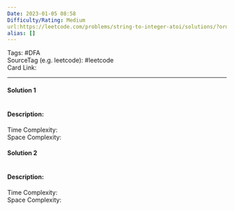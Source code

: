 ```yaml
---
Date: 2023-01-05 08:58
Difficulty/Rating: Medium
url:https://leetcode.com/problems/string-to-integer-atoi/solutions/?orderBy=most_relevant
alias: []
---
```

Tags: #DFA  
SourceTag (e.g. leetcode): #leetcode  
Card Link: 

---
#### Solution 1

```go

```

#### Description:


Time Complexity:  
Space Complexity:


#### Solution 2

```go

```

#### Description:


Time Complexity:  
Space Complexity:
